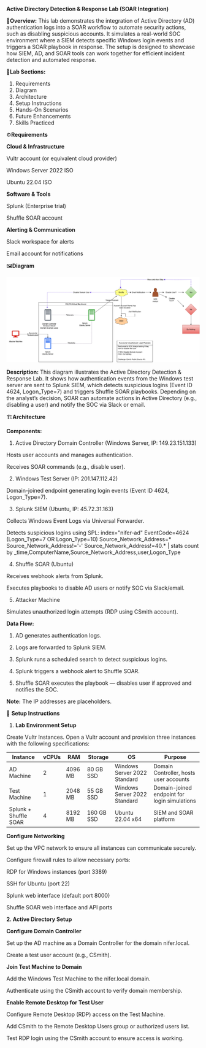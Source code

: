**Active Directory Detection & Response Lab (SOAR Integration)**

📝**Overview:**
This lab demonstrates the integration of Active Directory (AD) authentication logs into a SOAR workflow to automate security actions, such as disabling suspicious accounts. It simulates a real-world SOC environment where a SIEM detects specific Windows login events and triggers a SOAR playbook in response. The setup is designed to showcase how SIEM, AD, and SOAR tools can work together for efficient incident detection and automated response.

📌**Lab Sections:**
1. Requirements
2. Diagram
3. Architecture
4. Setup Instructions
5. Hands-On Scenarios
6. Future Enhancements
7. Skills Practiced

⚙️**Requirements**

**Cloud & Infrastructure**

Vultr account (or equivalent cloud provider)

Windows Server 2022 ISO

Ubuntu 22.04 ISO

**Software & Tools**

Splunk (Enterprise trial)

Shuffle SOAR account

**Alerting & Communication**

Slack workspace for alerts

Email account for notifications

🖼️**Diagram**

<p align="center">
  <img src="images/ad-lab-diagram.png" alt="Active Directory SOAR Lab Diagram" width="600">
</p>

**Description:**
This diagram illustrates the Active Directory Detection & Response Lab. It shows how authentication events from the Windows test server are sent to Splunk SIEM, which detects suspicious logins (Event ID 4624, Logon_Type=7) and triggers Shuffle SOAR playbooks. Depending on the analyst’s decision, SOAR can automate actions in Active Directory (e.g., disabling a user) and notify the SOC via Slack or email.

🏗️**Architecture**

**Components:**

1. Active Directory Domain Controller (Windows Server, IP: 149.23.151.133)

Hosts user accounts and manages authentication.

Receives SOAR commands (e.g., disable user).

2. Windows Test Server (IP: 201.147.112.42)

Domain-joined endpoint generating login events (Event ID 4624, Logon_Type=7).

3. Splunk SIEM (Ubuntu, IP: 45.72.31.163)

Collects Windows Event Logs via Universal Forwarder.

Detects suspicious logins using SPL: index="nifer-ad" EventCode=4624 (Logon_Type=7 OR Logon_Type=10)
Source_Network_Address=* Source_Network_Address!='-' Source_Network_Address!=40.* 
| stats count by _time,ComputerName,Source_Network_Address,user,Logon_Type

4. Shuffle SOAR (Ubuntu)

Receives webhook alerts from Splunk.

Executes playbooks to disable AD users or notify SOC via Slack/email.

5. Attacker Machine

Simulates unauthorized login attempts (RDP using CSmith account).

**Data Flow:**

1. AD generates authentication logs.

2. Logs are forwarded to Splunk SIEM.

3. Splunk runs a scheduled search to detect suspicious logins.

4. Splunk triggers a webhook alert to Shuffle SOAR.

5. Shuffle SOAR executes the playbook — disables user if approved and notifies the SOC.

**Note:** The IP addresses are placeholders.

🧰 **Setup Instructions**

1. **Lab Environment Setup**

Create Vultr Instances. Open a Vultr account and provision three instances with the following specifications:

| Instance              | vCPUs | RAM     | Storage    | OS                           | Purpose                                      |
| --------------------- | ----- | ------- | ---------- | ---------------------------- | -------------------------------------------- |
| AD Machine            | 2     | 4096 MB | 80 GB SSD  | Windows Server 2022 Standard | Domain Controller, hosts user accounts       |
| Test Machine          | 1     | 2048 MB | 55 GB SSD  | Windows Server 2022 Standard | Domain-joined endpoint for login simulations |
| Splunk + Shuffle SOAR | 4     | 8192 MB | 160 GB SSD | Ubuntu 22.04 x64             | SIEM and SOAR platform                       |

**Configure Networking**

Set up the VPC network to ensure all instances can communicate securely.

Configure firewall rules to allow necessary ports:

RDP for Windows instances (port 3389)

SSH for Ubuntu (port 22)

Splunk web interface (default port 8000)

Shuffle SOAR web interface and API ports 

**2. Active Directory Setup**

**Configure Domain Controller**

Set up the AD machine as a Domain Controller for the domain nifer.local.

Create a test user account (e.g., CSmith).

**Join Test Machine to Domain**

Add the Windows Test Machine to the nifer.local domain.

Authenticate using the CSmith account to verify domain membership.

**Enable Remote Desktop for Test User**

Configure Remote Desktop (RDP) access on the Test Machine.

Add CSmith to the Remote Desktop Users group or authorized users list.

Test RDP login using the CSmith account to ensure access is working.
